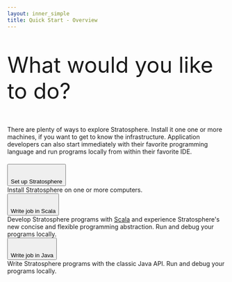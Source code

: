 ```yaml
--- 
layout: inner_simple
title: Quick Start - Overview
---
```


<p style="font-size: 50px;margin-bottom:50px" class="text-center">What would you like to do?</p>


<div class="row">
  <div class="col-md-2">
  </div>
  <div class="col-md-8">
    <p>There are plenty of ways to explore Stratosphere. Install it one one or more machines, if you want to get to know the infrastructure. Application developers can also start immediately with their favorite programming language and run programs locally from within their favorite IDE.</p>
  </div>
  <div class="col-md-2">
  </div>
</div>

<div class="row" style="margin-top:20px">
  <div class="col-md-4">
    <button type="button" class="btn btn-primary btn-lg btn-block gettingstarted-choices" onclick="_gaq.push(['_trackEvent','Quickstart','setup',this.href]); location.href='{{ site.baseurl }}/quickstart/build.html'">
      <i class="icon-cloud icon-4x"></i><br> <br>Set up Stratosphere
    </button>
    <br>Install Stratosphere on one or more computers.
  </div>
  <div class="col-md-4">
  	<button type="button" class="btn btn-primary btn-lg btn-block gettingstarted-choices" onclick="_gaq.push(['_trackEvent','Quickstart','scala',this.href]); location.href='{{ site.baseurl }}/quickstart/scala.html'">
  		<i class="icon-code icon-4x"></i><br> <br>Write job in Scala
    </button>
    <br>Develop Stratosphere programs with <a href="http://scala-lang.org">Scala</a> and experience Stratosphere's new  concise and flexible programming abstraction. Run and debug your programs locally.
  </div>
  <div class="col-md-4">
    <button type="button" class="btn btn-primary btn-lg btn-block gettingstarted-choices" onclick="_gaq.push(['_trackEvent','Quickstart','java',this.href]); location.href='{{ site.baseurl }}/quickstart/java.html'">
      <i class="icon-coffee icon-4x"></i><br> <br>Write job in Java
    </button>
    <br>Write Stratosphere programs with the classic Java API. Run and debug your programs locally.
  </div>
</div>




